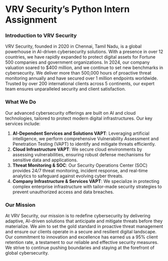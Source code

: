 # VRV Security’s Python Intern Assignment

### **Introduction to VRV Security**

VRV Security, founded in 2020 in Chennai, Tamil Nadu, is a global powerhouse in AI-driven cybersecurity solutions. With a presence in over 12 countries, we have rapidly expanded to protect digital assets for Fortune 500 companies and government organizations. In 2024, our company valuation soared to $400 million, and we continue to set new benchmarks in cybersecurity. We deliver more than 500,000 hours of proactive threat monitoring annually and have secured over 1 million endpoints worldwide. Trusted by over 200 international clients across 5 continents, our expert team ensures unparalleled security and client satisfaction.

### **What We Do**

Our advanced cybersecurity offerings are built on AI and cloud technologies, tailored to protect modern digital infrastructures. Our key services include:

1. **AI-Dependent Services and Solutions VAPT**: Leveraging artificial intelligence, we perform comprehensive Vulnerability Assessment and Penetration Testing (VAPT) to identify and mitigate threats efficiently.
2. **Cloud Infrastructure VAPT**: We secure cloud environments by assessing vulnerabilities, ensuring robust defense mechanisms for sensitive data and applications.
3. **Threat Monitoring & SOC**: Our Security Operations Center (SOC) provides 24/7 threat monitoring, incident response, and real-time analytics to safeguard against evolving cyber threats.
4. **Company Infrastructure & Services VAPT**: We specialize in protecting complex enterprise infrastructure with tailor-made security strategies to prevent unauthorized access and data breaches.

### **Our Mission**

At VRV Security, our mission is to redefine cybersecurity by delivering adaptive, AI-driven solutions that anticipate and mitigate threats before they materialize. We aim to set the gold standard in proactive threat management and ensure our clients operate in a secure and resilient digital landscape. Our commitment to innovation and excellence has earned us a 95% client retention rate, a testament to our reliable and effective security measures. We strive to continue pushing boundaries and staying at the forefront of global cybersecurity.
